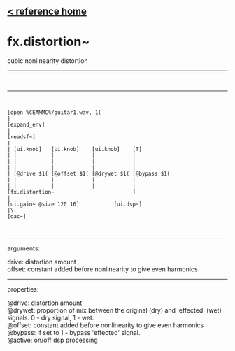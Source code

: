[< reference home](index.html)
---

# fx.distortion~


cubic nonlinearity distortion

---

<br>


---


```


[open %CEAMMC%/guitar1.wav, 1(
|
[expand_env]
|
[readsf~]
|
| [ui.knob]   [ui.knob]    [ui.knob]    [T]
| |           |            |            |
| |           |            |            |
| |           |            |            |
| [@drive $1( [@offset $1( [@drywet $1( [@bypass $1(
| |           |            |            |
| |           |            |            |
[fx.distortion~                         ]
|
[ui.gain~ @size 120 16]           [ui.dsp~]
|\
[dac~]

            
```

---
arguments:

drive: distortion
            amount<br>
offset: constant added before
            nonlinearity to give even harmonics<br>

---
properties:

@drive: distortion
            amount<br>
@drywet: proportion
            of mix between the original (dry) and &#39;effected&#39; (wet) signals. 0 - dry signal, 1 -
            wet.<br>
@offset: constant
            added before nonlinearity to give even harmonics<br>
@bypass: if set to 1 - bypass
            &#39;effected&#39; signal.<br>
@active: on/off dsp
            processing<br>

